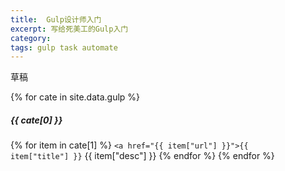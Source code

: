 ```yaml
---
title:  Gulp设计师入门
excerpt: 写给死美工的Gulp入门
category: 
tags: gulp task automate
---
```


草稿


{% for cate in site.data.gulp %}
##### {{ cate[0] }}
{% for item in cate[1] %}
<code><a href="{{ item["url"] }}">{{ item["title"] }}</a></code> {{ item["desc"] }}
{% endfor %}
{% endfor %}





